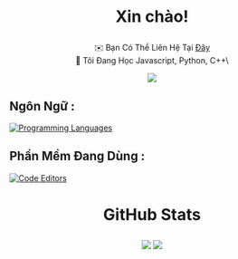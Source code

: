 # <p align=center>Xin chào!</p>
<div align=center>
 
✉️  Bạn Có Thể Liên Hệ Tại [Đây](mailto:ka2echit@gmail.com)\
🧠  Tôi Đang Học Javascript, Python,  C++\
 
</div>

<div align=center>

<a href="https://www.github.com/AliOgOi" target="_blank" rel="noreferrer"><img src="https://img.shields.io/github/followers/AliOgOi?logo=github&style=for-the-badge&color=ef4444&labelColor=171717" /></a>

</div>
 
## Ngôn Ngữ : 
[![Programming Languages](https://skillicons.dev/icons?i=js,c++&perline=6)](#)

## Phần Mềm Đang Dùng :
[![Code Editors](https://skillicons.dev/icons?i=vscode,visualstudio&perline=6)](#)
</div>

# <p align=center> GitHub Stats </p>

<div align="center">
<a href="https://github.com/AliOgOi"><img src="https://github-readme-stats.vercel.app/api?username=AliOgOi&theme=radical" /></a>
<a href="https://github.com/AliOgOi"><img src="https://github-readme-streak-stats.herokuapp.com/?user=AliOgOi&stroke=64748b&background=171717&ring=64748b&fire=64748b&currStreakNum=64748b&currStreakLabel=64748b&sideNums=64748b&sideLabels=64748b&dates=64748b&hide_border=true" /></a>
</div>
